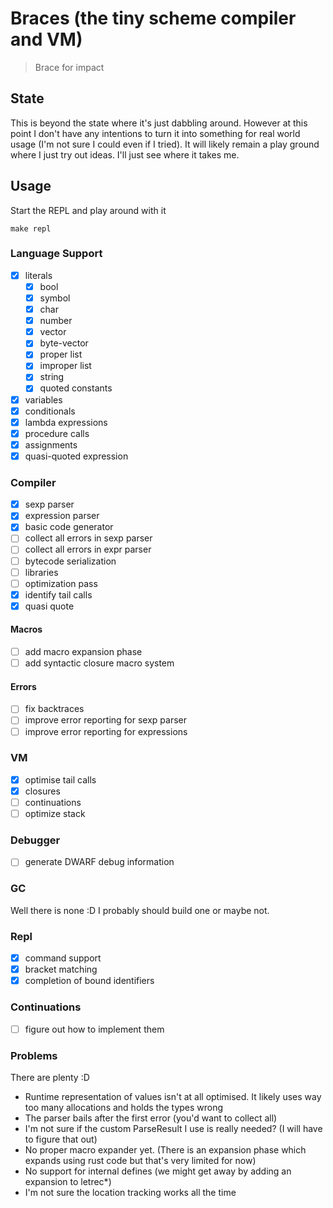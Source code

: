 # Braces (the tiny scheme compiler and VM)



> Brace for impact


## State 
This is beyond the state where it's just dabbling around. However at this point I don't have any intentions
to turn it into something for real world usage (I'm not sure I could even if I tried). 
It will likely remain a play ground where I just try out ideas. I'll just see where it takes me.


## Usage

Start the REPL and play around with it

```
make repl 
```

### Language Support 

- [x] literals
  - [x] bool
  - [x] symbol
  - [x] char
  - [x] number
  - [x] vector
  - [x] byte-vector
  - [x] proper list
  - [x] improper list
  - [x] string
  - [x] quoted constants
- [x] variables
- [x] conditionals
- [x] lambda expressions
- [x] procedure calls
- [x] assignments
- [x] quasi-quoted expression

### Compiler 
- [x] sexp parser
- [x] expression parser 
- [x] basic code generator 
- [ ] collect all errors in sexp parser 
- [ ] collect all errors in expr parser 
- [ ] bytecode serialization
- [ ] libraries  
- [ ] optimization pass 
- [x] identify tail calls
- [x] quasi quote 

#### Macros
- [ ] add macro expansion phase
- [ ] add syntactic closure macro system

#### Errors
- [ ] fix backtraces 
- [ ] improve error reporting for sexp parser
- [ ] improve error reporting for expressions

### VM

- [x] optimise tail calls
- [x] closures 
- [ ] continuations 
- [ ] optimize stack 

### Debugger 
- [ ] generate DWARF debug information 

### GC
Well there is none :D
I probably should build one or maybe not.


### Repl
- [x] command support
- [x] bracket matching
- [x] completion of bound identifiers

### Continuations
- [ ] figure out how to implement them

### Problems
There are plenty :D 

* Runtime representation of values isn't at all optimised. It likely uses way too many allocations and holds the types wrong
* The parser bails after the first error (you'd want to collect all)
* I'm not sure if the custom ParseResult I use is really needed? (I will have to figure that out)
* No proper macro expander yet. (There is an expansion phase which expands using rust code but that's very limited for now)
* No support for internal defines (we might get away by adding an expansion to letrec*)
* I'm not sure the location tracking works all the time
